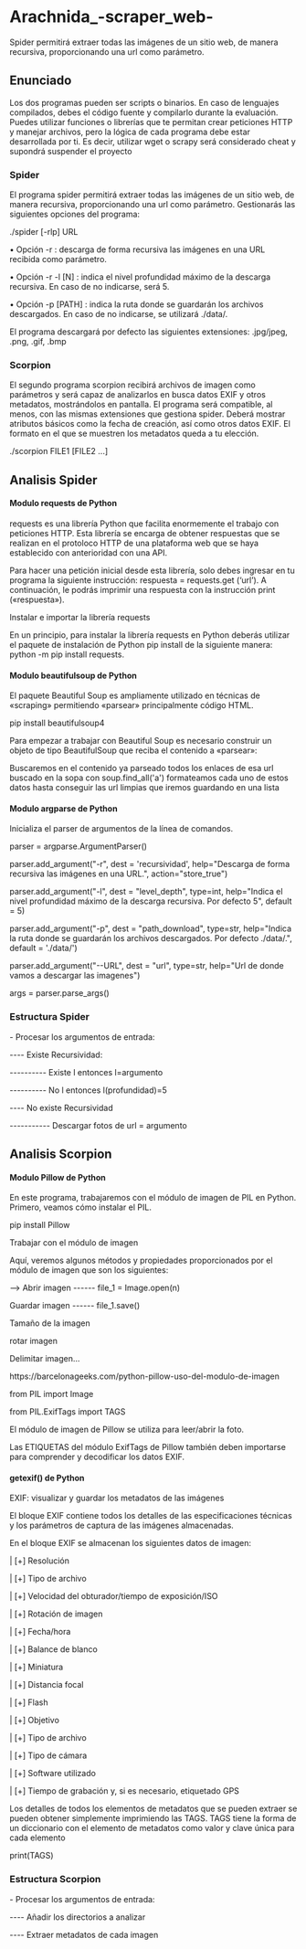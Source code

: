 # Arachnida_-scraper_web-
Spider permitirá extraer todas las imágenes de un sitio web, de manera recursiva, proporcionando una url como parámetro. 


<h2>Enunciado</h2>
<p>Los dos programas pueden ser scripts o binarios. En caso de lenguajes compilados,
debes el código fuente y compilarlo durante la evaluación. Puedes utilizar funciones o
librerías que te permitan crear peticiones HTTP y manejar archivos, pero la lógica de
cada programa debe estar desarrollada por ti. Es decir, utilizar wget o scrapy será
considerado cheat y supondrá suspender el proyecto</p>

<h3>Spider</h3>
<p>El programa spider permitirá extraer todas las imágenes de un sitio web, de manera
recursiva, proporcionando una url como parámetro. Gestionarás las siguientes opciones
del programa:</p>
<p>./spider [-rlp] URL</p>
<p>• Opción -r : descarga de forma recursiva las imágenes en una URL recibida como
parámetro.</p>
<p>• Opción -r -l [N] : indica el nivel profundidad máximo de la descarga recursiva.
En caso de no indicarse, será 5.</p>
<p>• Opción -p [PATH] : indica la ruta donde se guardarán los archivos descargados.
En caso de no indicarse, se utilizará ./data/.</p>
<p>El programa descargará por defecto las siguientes extensiones: .jpg/jpeg, .png, .gif, .bmp</p>

<h3>Scorpion</h3>
<p>El segundo programa scorpion recibirá archivos de imagen como parámetros y será
capaz de analizarlos en busca datos EXIF y otros metadatos, mostrándolos en pantalla.
El programa será compatible, al menos, con las mismas extensiones que gestiona spider.
Deberá mostrar atributos básicos como la fecha de creación, así como otros datos EXIF.
El formato en el que se muestren los metadatos queda a tu elección.</p>
<p>./scorpion FILE1 [FILE2 ...]</p>


<h2>Analisis Spider</h2>

<h4>Modulo requests de Python</h4>

<p> requests es una librería Python que facilita enormemente el trabajo con peticiones HTTP. Esta librería se encarga de obtener respuestas que se realizan en el protoloco HTTP de una plataforma web que se haya establecido con anterioridad con una API.</p>

<p>Para hacer una petición inicial desde esta librería, solo debes ingresar en tu programa la siguiente instrucción: respuesta = requests.get (‘url’). A continuación, le podrás imprimir una respuesta con la instrucción print («respuesta»).</p>

<p>Instalar e importar la librería requests</p>
<p>En un principio, para instalar la librería requests en Python deberás utilizar el paquete de instalación de Python pip install de la siguiente manera: python -m pip install requests.</p>

<h4>Modulo beautifulsoup de Python</h4>

<p>El paquete Beautiful Soup es ampliamente utilizado en técnicas de «scraping» permitiendo «parsear» principalmente código HTML.</p>

<p>pip install beautifulsoup4</p>
Para empezar a trabajar con Beautiful Soup es necesario construir un objeto de tipo BeautifulSoup que reciba el contenido a «parsear»:

<p>Buscaremos en el contenido ya parseado todos los enlaces de esa url buscado en la sopa con soup.find_all('a') formateamos cada uno de estos datos hasta conseguir las url limpias que iremos guardando en una lista</p>

<h4>Modulo argparse de Python</h4>

<p> Inicializa el parser de argumentos de la línea de comandos.</p>
<p>parser = argparse.ArgumentParser()</p>
<p>parser.add_argument("-r", dest = 'recursividad', help="Descarga de forma recursiva las imágenes en una URL.", action="store_true")</p>
<p>parser.add_argument("-l", dest = "level_depth", type=int, help="Indica el nivel profundidad máximo de la descarga recursiva. Por defecto 5", default = 5)</p>
<p>parser.add_argument("-p", dest = "path_download", type=str, help="Indica la ruta donde se guardarán los archivos descargados. Por defecto ./data/.", default = './data/')</p>
<p>parser.add_argument("--URL", dest = "url", type=str, help="Url de donde vamos a descargar las imagenes")
<p>args = parser.parse_args()</p>

<h3> Estructura Spider </h3>
<p>  - Procesar los argumentos de entrada:</p>
<p>     ---- Existe Recursividad: </p>
<p>     ---------- Existe l entonces l=argumento</p>
<p>     ---------- No l entonces l(profundidad)=5  </p>
<p>     ---- No existe Recursividad</p>
<p>     ----------- Descargar fotos de url = argumento</p>
  

<h2>Analisis Scorpion</h2>

<h4>Modulo Pillow de Python</h4>

<p>En este programa, trabajaremos con el módulo de imagen de PIL en Python. Primero, veamos cómo instalar el PIL.</p>
<p>pip install Pillow</p>
<p>Trabajar con el módulo de imagen</p>
<p>Aquí, veremos algunos métodos y propiedades proporcionados por el módulo de imagen que son los siguientes:</p>

<p>--> Abrir imagen   ------    file_1 = Image.open(n)</p>
<p>Guardar imagen   ------    file_1.save()</p>
<p>Tamaño de la imagen</p>
<p>rotar imagen</p>
<p>Delimitar imagen...</p>

<p> https://barcelonageeks.com/python-pillow-uso-del-modulo-de-imagen </p>

<p>from PIL import Image </p>
<p>from PIL.ExifTags import TAGS </p>
<p>El módulo de imagen de Pillow se utiliza para leer/abrir la foto.
<p>Las ETIQUETAS del módulo ExifTags de Pillow también deben importarse para comprender y decodificar los datos EXIF.


<h4>getexif() de Python</h4>

<p>EXIF: visualizar y guardar los metadatos de las imágenes</p>
<p>El bloque EXIF contiene todos los detalles de las especificaciones técnicas y los parámetros de captura de las imágenes almacenadas. </p>
<p>En el bloque EXIF se almacenan los siguientes datos de imagen:</p>

<p>|  [+] Resolución</p>
<p>|  [+] Tipo de archivo</p>
<p>|  [+] Velocidad del obturador/tiempo de exposición/ISO</p>
<p>|  [+] Rotación de imagen</p>
<p>|  [+] Fecha/hora</p>
<p>|  [+] Balance de blanco</p>
<p>|  [+] Miniatura</p>
<p>|  [+] Distancia focal</p>
<p>|  [+] Flash</p>
<p>|  [+] Objetivo</p>
<p>|  [+] Tipo de archivo</p>
<p>|  [+] Tipo de cámara</p>
<p>|  [+] Software utilizado</p>
<p>|  [+] Tiempo de grabación y, si es necesario, etiquetado GPS</p>

<p>Los detalles de todos los elementos de metadatos que se pueden extraer se pueden obtener simplemente imprimiendo las TAGS. TAGS tiene la forma de un diccionario con el elemento de metadatos como valor y clave única para cada elemento </p>
<p>print(TAGS)</p>

<h3> Estructura Scorpion </h3>
<p>  - Procesar los argumentos de entrada:</p>
<p>     ---- Añadir los directorios a analizar </p>
<p>     ---- Extraer metadatos de cada imagen </p>
<p></p>
<p></p>

